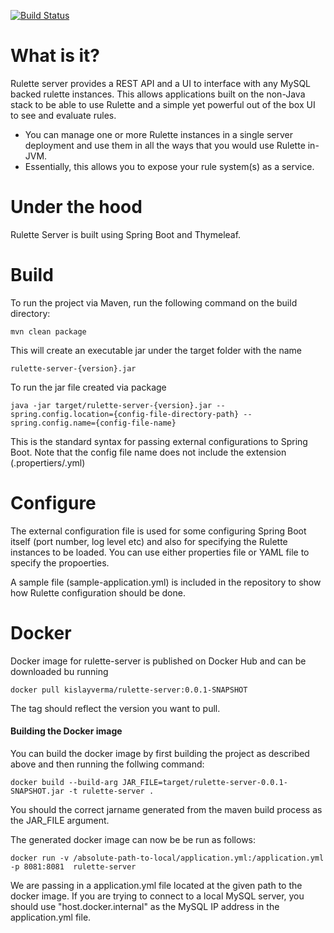 [![Build Status](https://travis-ci.org/kislayverma/rulette-server.svg?branch=master)](https://travis-ci.org/kislayverma/rulette-server)

# What is it?
Rulette server provides a REST API and a UI to interface with any MySQL backed rulette instances. This allows applications built on the non-Java stack to be able to use Rulette and a simple yet powerful out of the box UI to see and evaluate rules.

* You can manage one or more Rulette instances in a single server deployment and use them in all the ways that you would use Rulette in-JVM.    
* Essentially, this allows you to expose your rule system(s) as a service.

# Under the hood
Rulette Server is built using Spring Boot and Thymeleaf.

# Build
To run the project via Maven, run the following command on the build directory:

	mvn clean package

This will create an executable jar under the target folder with the name 

	rulette-server-{version}.jar

To run the jar file created via package

	java -jar target/rulette-server-{version}.jar --spring.config.location={config-file-directory-path} --spring.config.name={config-file-name}

This is the standard syntax for passing external configurations to Spring Boot. Note that the config file name does not include the extension (.propertiers/.yml)

# Configure
The external configuration file is used for some configuring Spring Boot itself (port number, log level etc) and also for specifying the Rulette instances to be loaded. You can use either properties file or YAML file to specify the propoerties.

A sample file (sample-application.yml) is included in the repository to show how Rulette configuration should be done.

# Docker
Docker image for rulette-server is published on Docker Hub and can be downloaded bu running

    docker pull kislayverma/rulette-server:0.0.1-SNAPSHOT

The tag should reflect the version you want to pull.

#### Building the Docker image

You can build the docker image by first building the project as described above and then running the follwing command:

    docker build --build-arg JAR_FILE=target/rulette-server-0.0.1-SNAPSHOT.jar -t rulette-server .

You should the correct jarname generated from the maven build process as the JAR_FILE argument.

The generated docker image can now be be run as follows:

    docker run -v /absolute-path-to-local/application.yml:/application.yml  -p 8081:8081  rulette-server

We are passing in a application.yml file located at the given path to the docker image. If you are trying to connect to a local MySQL server, you should use "host.docker.internal" as the MySQL IP address in the application.yml file.
